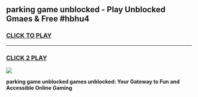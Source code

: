 
## parking game unblocked - Play Unblocked Gmaes & Free #hbhu4
<h3>
<a href="https://premium.freeplayer.one?title=parking_game_unblocked&ref=01M">CLICK TO PLAY</a></h3>
<hr>

<h3>
<a href="https://premium.freeplayer.one?title=parking_game_unblocked&ref=01M">CLICK 2 PLAY</a>
  
</h3>

<a href="https://premium.freeplayer.one?title=parking_game_unblocked&ref=01M"><img src="https://clearcache.store/games.png"></a>


**parking game unblocked games unblocked: Your Gateway to Fun and Accessible Online Gaming**
